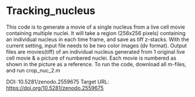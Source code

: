 # Tracking_nucleus
This code is to generate a movie of a single nucleus from a live cell movie containing multiple nuclei.
It will take a region (256x256 pixels) containing an individual nucleus in each time frame, and save as tiff z-stacks.
With the current setting, input file needs to be two color images (dv format).
Output files are movies(tiff) of an individual nucleus generated from 1 original live cell movie & a picture of numbered nuclei.
Each movie is numbered as shown in the picture as a reference.
To run the code, download all m-files, and run crop_nuc_2.m

DOI: 10.5281/zenodo.2559675
Target URL: https://doi.org/10.5281/zenodo.2559675
